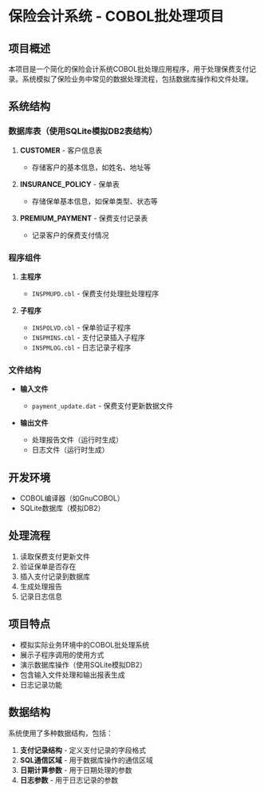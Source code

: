 # 保险会计系统 - COBOL批处理项目

## 项目概述

本项目是一个简化的保险会计系统COBOL批处理应用程序，用于处理保费支付记录。系统模拟了保险业务中常见的数据处理流程，包括数据库操作和文件处理。

## 系统结构

### 数据库表（使用SQLite模拟DB2表结构）

1. **CUSTOMER** - 客户信息表
   - 存储客户的基本信息，如姓名、地址等

2. **INSURANCE_POLICY** - 保单表
   - 存储保单基本信息，如保单类型、状态等

3. **PREMIUM_PAYMENT** - 保费支付记录表
   - 记录客户的保费支付情况

### 程序组件

1. **主程序**
   - `INSPMUPD.cbl` - 保费支付处理批处理程序

2. **子程序**
   - `INSPOLVD.cbl` - 保单验证子程序
   - `INSPMINS.cbl` - 支付记录插入子程序
   - `INSPMLOG.cbl` - 日志记录子程序

### 文件结构

- **输入文件**
  - `payment_update.dat` - 保费支付更新数据文件

- **输出文件**
  - 处理报告文件（运行时生成）
  - 日志文件（运行时生成）

## 开发环境

- COBOL编译器（如GnuCOBOL）
- SQLite数据库（模拟DB2）

## 处理流程

1. 读取保费支付更新文件
2. 验证保单是否存在
3. 插入支付记录到数据库
4. 生成处理报告
5. 记录日志信息

## 项目特点

- 模拟实际业务环境中的COBOL批处理系统
- 展示子程序调用的使用方式
- 演示数据库操作（使用SQLite模拟DB2）
- 包含输入文件处理和输出报表生成
- 日志记录功能

## 数据结构

系统使用了多种数据结构，包括：

1. **支付记录结构** - 定义支付记录的字段格式
2. **SQL通信区域** - 用于数据库操作的通信区域
3. **日期计算参数** - 用于日期处理的参数
4. **日志参数** - 用于日志记录的参数 